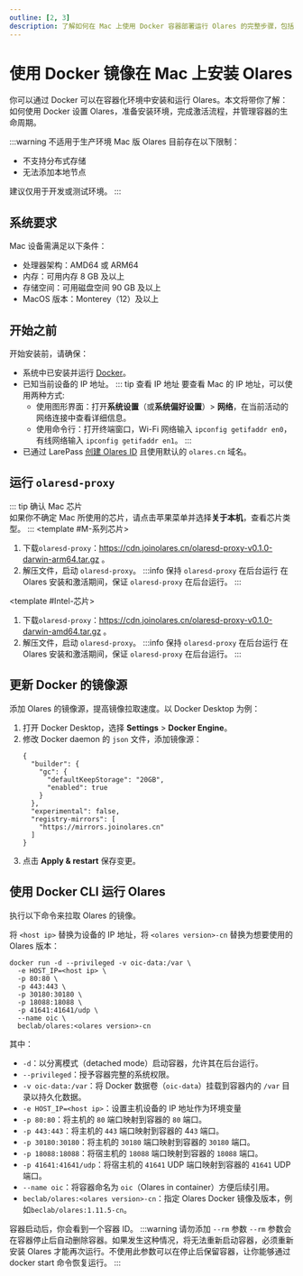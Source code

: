 ```yaml
---
outline: [2, 3]
description: 了解如何在 Mac 上使用 Docker 容器部署运行 Olares 的完整步骤，包括镜像配置和容器设置说明。
---
```

# 使用 Docker 镜像在 Mac 上安装 Olares

你可以通过 Docker 可以在容器化环境中安装和运行 Olares。本文将带你了解：如何使用 Docker 设置 Olares，准备安装环境，完成激活流程，并管理容器的生命周期。

:::warning 不适用于生产环境
Mac 版 Olares 目前存在以下限制：
- 不支持分布式存储
- 无法添加本地节点

建议仅用于开发或测试环境。
:::

<!--@include: ./reusables.md{39,45}-->

## 系统要求
Mac 设备需满足以下条件：
- 处理器架构：AMD64 或 ARM64
- 内存：可用内存 8 GB 及以上
- 存储空间：可用磁盘空间 90 GB 及以上
- MacOS 版本：Monterey（12）及以上

## 开始之前
开始安装前，请确保：
- 系统中已安装并运行 [Docker](https://docs.docker.com/engine/install/)。
- 已知当前设备的 IP 地址。
  ::: tip 查看 IP 地址
  要查看 Mac 的 IP 地址，可以使用两种方式:
  - 使用图形界面：打开**系统设置**（或**系统偏好设置**）> **网络**，在当前活动的网络连接中查看详细信息。
  - 使用命令行：打开终端窗口，Wi-Fi 网络输入 `ipconfig getifaddr en0`，有线网络输入 `ipconfig getifaddr en1`。
  :::
- 已通过 LarePass [创建 Olares ID](/zh/manual/get-started/create-olares-id.md) 且使用默认的 `olares.cn` 域名。

## 运行 `olaresd-proxy`
::: tip 确认 Mac 芯片  
如果你不确定 Mac 所使用的芯片，请点击苹果菜单并选择**关于本机**，查看芯片类型。
:::
<tabs>
<template #M-系列芯片>

1. 下载`olaresd-proxy`：https://cdn.joinolares.cn/olaresd-proxy-v0.1.0-darwin-arm64.tar.gz 。
2. 解压文件，启动 `olaresd-proxy`。
   :::info 保持 `olaresd-proxy` 在后台运行
   在 Olares 安装和激活期间，保证 `olaresd-proxy` 在后台运行。
   :::
</template>

<template #Intel-芯片>

1. 下载`olaresd-proxy`：https://cdn.joinolares.cn/olaresd-proxy-v0.1.0-darwin-amd64.tar.gz 。
2. 解压文件，启动 `olaresd-proxy`。
   :::info 保持 `olaresd-proxy` 在后台运行
   在 Olares 安装和激活期间，保证 `olaresd-proxy` 在后台运行。
   :::
</template>
</tabs>

## 更新 Docker 的镜像源
添加 Olares 的镜像源，提高镜像拉取速度。以 Docker Desktop 为例：
1. 打开 Docker Desktop，选择 **Settings** > **Docker Engine**。
2. 修改 Docker daemon 的 `json` 文件，添加镜像源：
   ```json{9-11}
   {
     "builder": {
       "gc": {
         "defaultKeepStorage": "20GB",
         "enabled": true
       }
     },
     "experimental": false,
     "registry-mirrors": [
       "https://mirrors.joinolares.cn"
     ]
   }
   ```
3. 点击 **Apply & restart** 保存变更。

## 使用 Docker CLI 运行 Olares

执行以下命令来拉取 Olares 的镜像。

将 `<host ip>` 替换为设备的 IP 地址，将 `<olares version>-cn` 替换为想要使用的 Olares 版本：

```bash{2,9}
docker run -d --privileged -v oic-data:/var \
  -e HOST_IP=<host ip> \
  -p 80:80 \
  -p 443:443 \
  -p 30180:30180 \
  -p 18088:18088 \
  -p 41641:41641/udp \
  --name oic \
  beclab/olares:<olares version>-cn
```
其中：
  - `-d`：以分离模式（detached mode）启动容器，允许其在后台运行。
  - `--privileged`：授予容器完整的系统权限。
  - `-v oic-data:/var`：将 Docker 数据卷（`oic-data`）挂载到容器内的 `/var` 目录以持久化数据。
  - `-e HOST_IP=<host ip>`：设置主机设备的 IP 地址作为环境变量
  - `-p 80:80`：将主机的 `80` 端口映射到容器的 `80` 端口。
  - `-p 443:443`：将主机的 `443` 端口映射到容器的 4`43` 端口。
  - `-p 30180:30180`：将主机的 `30180` 端口映射到容器的 `30180` 端口。
  - `-p 18088:18088`：将宿主机的 `18088` 端口映射到容器的 `18088` 端口。
  - `-p 41641:41641/udp`：将宿主机的 `41641` UDP 端口映射到容器的 `41641` UDP 端口。
  - `--name oic`：将容器命名为 `oic`（Olares in container）方便后续引用。
  - `beclab/olares:<olares version>-cn`：指定 Olares Docker 镜像及版本，例如`beclab/olares:1.11.5-cn`。

容器启动后，你会看到一个容器 ID。
:::warning 请勿添加 `--rm` 参数
`--rm` 参数会在容器停止后自动删除容器。如果发生这种情况，将无法重新启动容器，必须重新安装 Olares 才能再次运行。不使用此参数可以在停止后保留容器，让你能够通过 docker start 命令恢复运行。
:::

<!--@include: ./install-and-activate-olares.md-->

<!--@include: ./manage-olares-container.md-->

<!--@include: ./reusables.md{33,37}-->
